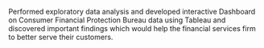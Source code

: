 Performed exploratory data analysis and developed interactive Dashboard on Consumer Financial Protection Bureau data using Tableau and discovered important findings which would help the financial services firm to better serve their customers.
